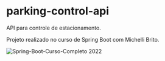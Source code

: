 # parking-control-api
API para controle de estacionamento.

Projeto realizado no curso de Spring Boot com Michelli Brito.

![Spring-Boot-Curso-Completo 2022](https://user-images.githubusercontent.com/41764882/233385936-0356d7a6-460e-487e-b333-fbe401583eac.png)

